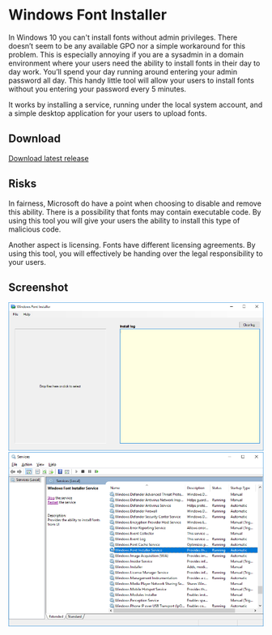 # Windows Font Installer
In Windows 10 you can't install fonts without admin privileges. There doesn’t seem to be any available GPO nor a simple workaround for this problem. This is especially annoying if you are a sysadmin in a domain environment where your users need the ability to install fonts in their day to day work. You’ll spend your day running around entering your admin password all day. This handy little tool will allow your users to install fonts without you entering your password every 5 minutes. 

It works by installing a service, running under the local system account, and a simple desktop application for your users to upload fonts. 

## Download
[Download latest release](/Release/windows-font-installer-setup.msi?raw=true)

## Risks
In fairness, Microsoft do have a point when choosing to disable and remove this ability. There is a possibility that fonts may contain executable code. By using this tool you will give your users the ability to install this type of malicious code.

Another aspect is licensing. Fonts have different licensing agreements. By using this tool, you will effectively be handing over the legal responsibility to your users.

## Screenshot
![alt text](/assets/screenshot.png "User interface")
![alt text](/assets/screenshot2.png "Service")
